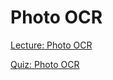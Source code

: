 # Photo OCR

[Lecture: Photo OCR](/Week_11/PhotoOCR/Assets/PhotoOCR_Lecture18.pdf)

[Quiz: Photo OCR](/Week_11/PhotoOCR/Assets/Quiz18.pdf)